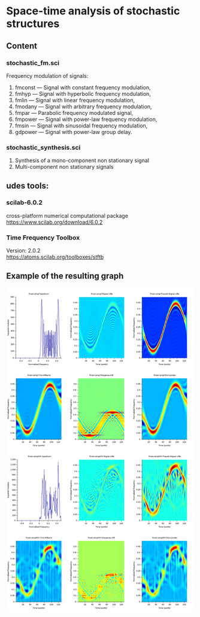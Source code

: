 # Space-time analysis of stochastic structures
## Content
### stochastic_fm.sci
Frequency modulation of signals:

1. fmconst — Signal with constant frequency modulation,
2. fmhyp — Signal with hyperbolic frequency modulation,
3. fmlin — Signal with linear frequency modulation,
4. fmodany — Signal with arbitrary frequency modulation,
5. fmpar — Parabolic frequency modulated signal,
6. fmpower — Signal with power-law frequency modulation,
7. fmsin — Signal with sinusoidal frequency modulation,
8. gdpower — Signal with power-law group delay.

### stochastic_synthesis.sci
1. Synthesis of a mono-component non stationary signal
2. Multi-component non stationary signals 

###



## udes tools:
### scilab-6.0.2
cross-platform numerical computational package \
https://www.scilab.org/download/6.0.2

### Time Frequency Toolbox
Version: 2.0.2 \
https://atoms.scilab.org/toolboxes/stftb

## Example of the resulting graph

![Alt text](./plots/splitted/splitted_fmsin-simpl.png "Title")